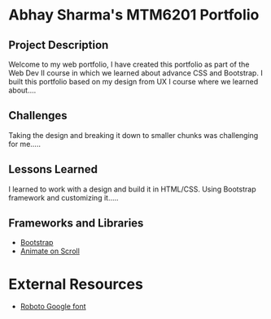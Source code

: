 # Abhay Sharma's MTM6201 Portfolio

## Project Description
Welcome to my web portfolio, I have created this portfolio as part of the Web Dev II course in which we learned about advance CSS and Bootstrap. I built this portfolio based on my design from UX I course where we learned about....

## Challenges
Taking the design and breaking it down to smaller chunks was challenging for me.....

## Lessons Learned
I learned to work with a design and build it in HTML/CSS. Using Bootstrap framework and customizing it.....

## Frameworks and Libraries
- [Bootstrap](https://getbootstrap.com/)
- [Animate on Scroll](https://michalsnik.github.io/aos/)

# External Resources
- [Roboto Google font](https://fonts.google.com/specimen/Roboto)
  